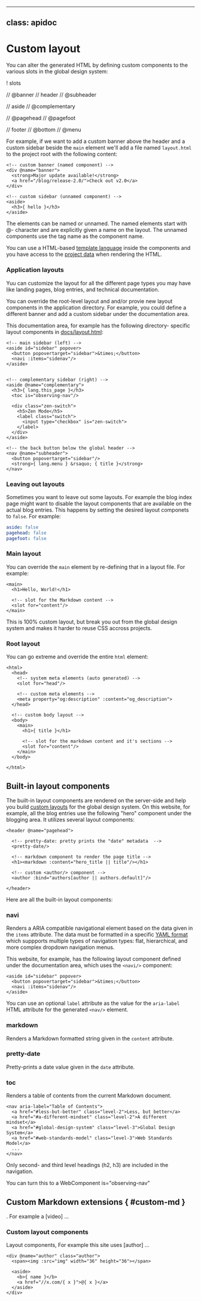 
---
class: apidoc
---

# Custom layout
You can alter the generated HTML by defining custom components to the various slots in the global design system:

! slots

// @banner
// header
// @subheader

// aside
// @complementary

// @pagehead
// @pagefoot

// footer
// @bottom
// @menu


For example, if we want to add a custom banner above the header and a custom sidebar beside the `main` element we'll add a file named `layout.html` to the project root with the following content:

```
<!-- custom banner (named component) -->
<div @name="banner">
  <strong>Major update available!</strong>
  <a href="/blog/release-2.0/">Check out v2.0</a>
</div>

<!-- custom sidebar (unnamed component) -->
<aside>
  <h3>{ hello }</h3>
</aside>
```

The elements can be named or unnamed. The named elements start with @- character and are explicitly given a name on the layout. The unnamed components use the tag name as the component name.


You can use a HTML-based [template language](template-syntax.html) inside the components and you have access to the [project data](project-structure.html#data) when rendering the HTML.



### Application layouts
Yuu can customize the layout for all the different page types you may have like landing pages, blog entries, and technical documentation.

You can override the root-level layout and and/or provie new layout components in the application directory. For example, you could define a different banner and add a custom sidebar under the documentation area.

This documentation area, for example has the following directory- specific layout components in [docs/layout.html](//github.com/nuejs/nue/blob/dev/packages/nuejs.org/docs/layout.html):


```
<!-- main sidebar (left) -->
<aside id="sidebar" popover>
  <button popovertarget="sidebar">&times;</button>
  <navi :items="sidenav"/>
</aside>


<!-- complementary sidebar (right) -->
<aside @name="complementary">
  <h3>{ lang.this_page }</h3>
  <toc is="observing-nav"/>

  <div class="zen-switch">
    <h5>Zen Mode</h5>
    <label class="switch">
      <input type="checkbox" is="zen-switch">
    </label>
  </div>
</aside>

<!-- the back button below the global header -->
<nav @name="subheader">
  <button popovertarget="sidebar"/>
  <strong>{ lang.menu } &rsaquo; { title }</strong>
</nav>
```



### Leaving out layouts
Sometimes you want to leave out some layouts. For example the blog index page might want to disable the layout components that are available on the actual blog entries. This happens by setting the desired layout componets to `false`. For example:

``` yaml
aside: false
pagehead: false
pagefoot: false
```



### Main layout
You can override the `main` element by re-defining that in a layout file. For example:

```
<main>
  <h1>Hello, World!</h1>

  <!-- slot for the Markdown content -->
  <slot for="content"/>
</main>
```

This is 100% custom layout, but break you out from the global design system and makes it harder to reuse CSS accross projects.


### Root layout
You can go extreme and override the entire `html` element:

```
<html>
  <head>
    <!-- system meta elements (auto generated) -->
    <slot for="head"/>

    <!-- custom meta elements -->
    <meta property="og:description" :content="og_description">
  </head>

  <!-- custom body layout -->
  <body>
    <main>
      <h1>{ title }</h1>

      <!-- slot for the markdown content and it's sections -->
      <slot for="content"/>
    </main>
  </body>

</html>
```


## Built-in layout components
The built-in layout components are rendered on the server-side and help you build [custom layouts](page-layout.html) for the global design system. On this website, for example, all the blog entries use the following "hero" component under the blogging area. It utilizes several layout components:

```
<header @name="pagehead">

  <!-- pretty-date: pretty prints the "date" metadata  -->
  <pretty-date/>

  <!-- markdown component to render the page title -->
  <h1><markdown :content="hero_title || title"/></h1>

  <!-- custom <author/> component -->
  <author :bind="authors[author || authors.default]"/>

</header>
```

Here are all the built-in layout components:


### navi
Renders a ARIA compatible navigational element based on the data given in the `items` attribute. The data must be formatted in a specific [YAML format](page-layout.html#yaml) which suppports multiple types of navigation types: flat, hierarchical, and more complex dropdown navigation menus.

This website, for example, has the following layout component defined under the documentation area, which uses the `<navi/>` component:

```
<aside id="sidebar" popover>
  <button popovertarget="sidebar">&times;</button>
  <navi :items="sidenav"/>
</aside>
```
You can use an optional `label` attribute as the value for the `aria-label` HTML attribute for the generated `<nav/>` element.


### markdown
Renders a Markdown formatted string given in the `content` attribute.

### pretty-date
Pretty-prints a date value given in the `date` attribute.


### toc
Renders a table of contents from the current Markdown document.

```
<nav aria-label="Table of Contents">
  <a href="#less-but-better" class="level-2">Less, but better</a>
  <a href="#a-different-mindset" class="level-2">A different mindset</a>
  <a href="#global-design-system" class="level-3">Global Design System</a>
  <a href="#web-standards-model" class="level-3">Web Standards Model</a>
  ...
</nav>
```

Only second- and third level headings (h2,  h3) are included in the navigation.

You can turn this to a WebComponent is="observing-nav"





## Custom Markdown extensions { #custom-md }
. For example a [video]
...




### Custom layout components
Layout components, For example this site uses [author]
...


```
<div @name="author" class="author">
  <span><img :src="img" width="36" height="36"></span>

  <aside>
    <b>{ name }</b>
    <a href="//x.com/{ x }">@{ x }</a>
  </aside>
</div>
```